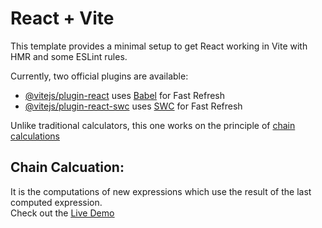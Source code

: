 # React + Vite

This template provides a minimal setup to get React working in Vite with HMR and some ESLint rules.

Currently, two official plugins are available:

- [@vitejs/plugin-react](https://github.com/vitejs/vite-plugin-react/blob/main/packages/plugin-react/README.md) uses [Babel](https://babeljs.io/) for Fast Refresh
- [@vitejs/plugin-react-swc](https://github.com/vitejs/vite-plugin-react-swc) uses [SWC](https://swc.rs/) for Fast Refresh

Unlike traditional calculators, this one works on the principle of <u>chain calculations</u>
## Chain Calcuation:
It is the computations of new expressions which use the result of the last computed expression. 
<br>
Check out the
<u> 
<a href = 'https://sanidhya-dobhal.github.io/ChainCalc-A_Captivating_Chain_Calculator/'>Live Demo</a></u>